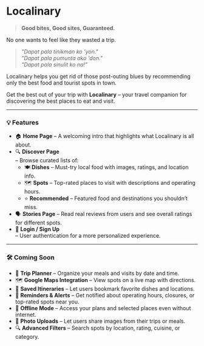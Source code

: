 # Localinary

> **Good bites, Good sites, Guaranteed.**

No one wants to feel like they wasted a trip.

> _"Dapat pala tinikman ko 'yon."_  
> _"Dapat pala pumunta ako 'don."_  
> _"Dapat pala sinulit ko na!"_

Localinary helps you get rid of those post-outing blues by recommending only the best food and tourist spots in town.

Get the best out of your trip with **Localinary** – your travel companion for discovering the best places to eat and visit.

---

### 💡 Features

- 🏠 **Home Page** – A welcoming intro that highlights what Localinary is all about.
- 🔍 **Discover Page**  
  – Browse curated lists of:
  - 🍽️ **Dishes** – Must-try local food with images, ratings, and location info.  
  - 🗺️ **Spots** – Top-rated places to visit with descriptions and operating hours.  
  - ⭐ **Recommended** – Featured food and destinations you shouldn’t miss.
- 🗣️ **Stories Page** 
  – Read real reviews from users and see overall ratings for different spots.
- 🔐 **Login / Sign Up**  
  – User authentication for a more personalized experience.

---

### 🛠️ Coming Soon

- 📆 **Trip Planner** – Organize your meals and visits by date and time.
- 🗺️ **Google Maps Integration** – View spots on a live map with directions.
- 💾 **Saved Itineraries** – Let users bookmark favorite dishes and locations.
- 🔔 **Reminders & Alerts** – Get notified about operating hours, closures, or top-rated spots near you.
- 🧭 **Offline Mode** – Access your plans and selected places even without internet.
- 📸 **Photo Uploads** – Let users share images from their trips or meals.
- 🔍 **Advanced Filters** – Search spots by location, rating, cuisine, or category.
